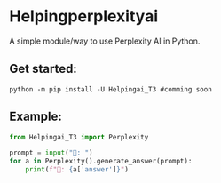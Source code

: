 # Helpingperplexityai

A simple module/way to use Perplexity AI in Python.

## Get started:

```
python -m pip install -U Helpingai_T3 #comming soon
```

## Example:

```python
from Helpingai_T3 import Perplexity

prompt = input("👦: ")
for a in Perplexity().generate_answer(prompt):
    print(f"🤖: {a['answer']}")
```

